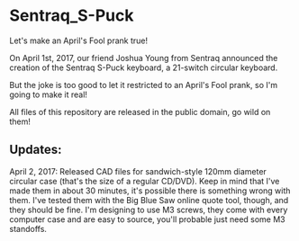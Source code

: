 # Sentraq_S-Puck
Let's make an April's Fool prank true!

On April 1st, 2017, our friend Joshua Young from Sentraq announced the creation of the Sentraq S-Puck keyboard, a 21-switch circular keyboard.

But the joke is too good to let it restricted to an April's Fool prank, so I'm going to make it real!

All files of this repository are released in the public domain, go wild on them!

## Updates:
April 2, 2017: Released CAD files for sandwich-style 120mm diameter circular case (that's the size of a regular CD/DVD). Keep in mind that I've made them in about 30 minutes, it's possible there is something wrong with them. I've tested them with the Big Blue Saw online quote tool, though, and they should be fine. I'm designing to use M3 screws, they come with every computer case and are easy to source, you'll probable just need some M3 standoffs.
